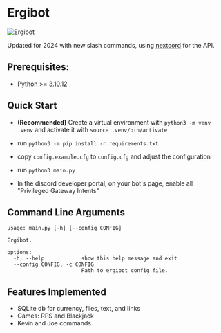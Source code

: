 # Ergibot

![Ergibot](https://cdn.discordapp.com/attachments/798075108853809163/1070183527368368158/a4e6e1caca365dd86bcfff7417fafac1.png)

Updated for 2024 with new slash commands, using [nextcord](https://github.com/nextcord/nextcord) for the API.

## Prerequisites:
* [Python >= 3.10.12](https://www.python.org/)

## Quick Start
- **(Recommended)** Create a virtual environment with `python3 -m venv .venv` and activate it with `source .venv/bin/activate`
- run `python3 -m pip install -r requirements.txt`
- copy `config.example.cfg` to `config.cfg` and adjust the configuration
- run `python3 main.py`

- In the discord developer portal, on your bot's page, enable all "Privileged Gateway Intents"

## Command Line Arguments
```
usage: main.py [-h] [--config CONFIG]

Ergibot.
        
options:
  -h, --help            show this help message and exit
  --config CONFIG, -c CONFIG
                        Path to ergibot config file.
```

## Features Implemented

* SQLite db for currency, files, text, and links
* Games: RPS and Blackjack
* Kevin and Joe commands
